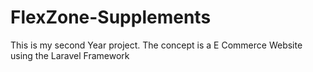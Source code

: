 # FlexZone-Supplements
This is my second Year project. The concept is a E Commerce Website using the Laravel Framework 
